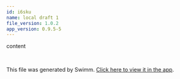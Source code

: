 ```yaml
---
id: i6sku
name: local draft 1
file_version: 1.0.2
app_version: 0.9.5-5
---
```


content




<br/>

This file was generated by Swimm. [Click here to view it in the app](http://localhost:5003/repos/Z2l0aHViJTNBJTNBYXplcm90aGNvcmUtd290bGslM0ElM0FtYW96U3dpbW0=/docs/i6sku).